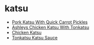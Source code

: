 # katsu

 * [Pork Katsu With Quick Carrot Pickles](../../index/p/pork-katsu-with-quick-carrot-pickles-352277.json)
 * [Ashleys Chicken Katsu With Tonkatsu](../../index/a/ashleys-chicken-katsu-with-tonkatsu.json)
 * [Chicken Katsu](../../index/c/chicken-katsu.json)
 * [Tonkatsu  Katsu Sauce](../../index/t/tonkatsu--katsu-sauce.json)
